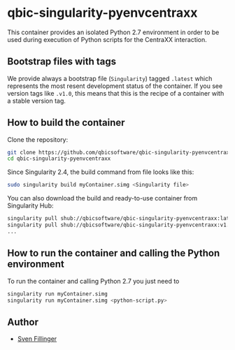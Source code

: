 # qbic-singularity-pyenvcentraxx

This container provides an isolated Python 2.7 environment in order to be used during execution of Python scripts for the CentraXX interaction.

## Bootstrap files with tags
We provide always a bootstrap file (`Singularity`) tagged `.latest` which represents the most resent development status of the container. If you see version tags like `.v1.0`, this means that this is the recipe of a container with a stable version tag.

## How to build the container

Clone the repository:

```bash
git clone https://github.com/qbicsoftware/qbic-singularity-pyenvcentraxx.git
cd qbic-singularity-pyenvcentraxx
```

Since Singularity 2.4, the build command from file looks like this:

```bash
sudo singularity build myContainer.simg <Singularity file>
```

You can also download the build and ready-to-use container from Singularity Hub:

```bash
singularity pull shub://qbicsoftware/qbic-singularity-pyenvcentraxx:latest
singularity pull shub://qbicsoftware/qbic-singularity-pyenvcentraxx:v1.0
...
```

## How to run the container and calling the Python environment
To run the container and calling Python 2.7 you just need to 

```bash
singularity run myContainer.simg
singularity run myContainer.simg <python-script.py>
```
## Author

* [Sven Fillinger](https://github.com/sven1103)
